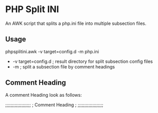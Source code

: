 # PHP Split INI
An AWK script that splits a php.ini file into multiple subsection files.

## Usage
phpsplitini.awk -v target=config.d -m php.ini

- \-v target=config.d ; result directory for split subsection config files
- \-m ; split a subsection file by comment headings

## Comment Heading
A comment Heading look as follows:

;;;;;;;;;;;;;;;;;;;
; Comment Heading ;
;;;;;;;;;;;;;;;;;;;


